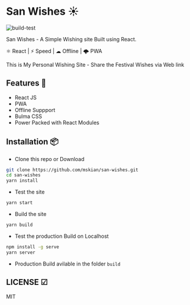 # San Wishes ☀

![build-test](https://github.com/mskian/san-wishes/workflows/build-test/badge.svg)

San Wishes - A Simple Wishing site Built using React.

⚛ React | ⚡ Speed | ☁ Offline | 🌩 PWA

This is My Personal Wishing Site - Share the Festival Wishes via Web link

## Features 🍔

- React JS
- PWA
- Offline Suppport
- Bulma CSS
- Power Packed with React Modules

## Installation 📦

- Clone this repo or Download

```sh
git clone https://github.com/mskian/san-wishes.git
cd san-wishes
yarn install
```

- Test the site

```sh
yarn start
```

- Build the site

```sh
yarn build
```

- Test the production Build on Localhost

```sh
npm install -g serve
yarn server
```

- Production Build avilable in the folder `build`

## LICENSE ☑

MIT
